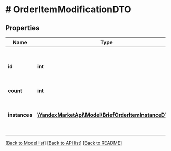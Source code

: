 # # OrderItemModificationDTO

## Properties

Name | Type | Description | Notes
------------ | ------------- | ------------- | -------------
**id** | **int** | Идентификатор товара в рамках заказа.  Получить идентификатор можно с помощью ресурсов &#x60;GET /campaigns/{campaignId}/orders&#x60; или &#x60;GET /campaigns/{campaignId}/orders/{orderId}&#x60;.  Обязательный параметр. |
**count** | **int** | Новое количество товара. |
**instances** | [**\YandexMarketApi\Model\BriefOrderItemInstanceDTO[]**](BriefOrderItemInstanceDTO.md) | Информация о маркировке единиц товара.  Передавайте в запросе все единицы товара, который подлежит маркировке.  Обязательный параметр, если в заказе есть товары, подлежащие маркировке в системе «Честный ЗНАК». | [optional]

[[Back to Model list]](../../README.md#models) [[Back to API list]](../../README.md#endpoints) [[Back to README]](../../README.md)
